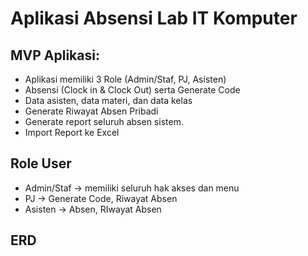 # Aplikasi Absensi Lab IT Komputer

## MVP Aplikasi:

-   Aplikasi memiliki 3 Role (Admin/Staf, PJ, Asisten)
-   Absensi (Clock in & Clock Out) serta Generate Code
-   Data asisten, data materi, dan data kelas
-   Generate Riwayat Absen Pribadi
-   Generate report seluruh absen sistem.
-   Import Report ke Excel

## Role User

-   Admin/Staf -> memiliki seluruh hak akses dan menu
-   PJ -> Generate Code, Riwayat Absen
-   Asisten -> Absen, RIwayat Absen

## ERD
